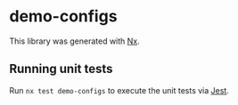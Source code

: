 # demo-configs

This library was generated with [Nx](https://nx.dev).

## Running unit tests

Run `nx test demo-configs` to execute the unit tests via [Jest](https://jestjs.io).
